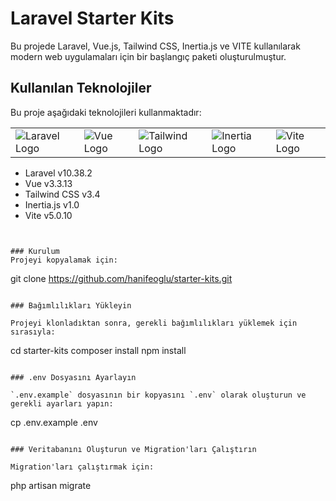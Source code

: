 # Laravel Starter Kits

Bu projede Laravel, Vue.js, Tailwind CSS, Inertia.js ve VITE kullanılarak modern web uygulamaları için bir başlangıç paketi oluşturulmuştur.

## Kullanılan Teknolojiler

Bu proje aşağıdaki teknolojileri kullanmaktadır:

|      |      |      |      |      |
|------|------|------|------|------|
| ![Laravel Logo](https://avatars.githubusercontent.com/u/958072?s=120&v=4 'Laravel') | ![Vue Logo](https://avatars.githubusercontent.com/u/6128107?s=120&v=4'Vue') | ![Tailwind Logo](https://avatars.githubusercontent.com/u/67109815?s=120&v=4 'Tailwind') | ![Inertia Logo](https://avatars.githubusercontent.com/u/47703742?s=120&v=4 'Inertia') | ![Vite Logo](https://avatars.githubusercontent.com/u/65625612?s=120&v=4 'Vite') |

  

  <!-- Diğer logolar ve altındaki yazılar aynı şekilde eklenir -->
</div>

  
 
 
  
  <!-- Diğer logolar ve versiyonları -->
</p>

- Laravel v10.38.2
- Vue v3.3.13
- Tailwind CSS v3.4
- Inertia.js v1.0
- Vite v5.0.10
```


### Kurulum
Projeyi kopyalamak için:
```
git clone https://github.com/hanifeoglu/starter-kits.git
```

### Bağımlılıkları Yükleyin

Projeyi klonladıktan sonra, gerekli bağımlılıkları yüklemek için sırasıyla:
```
cd starter-kits
composer install
npm install
```

### .env Dosyasını Ayarlayın

`.env.example` dosyasının bir kopyasını `.env` olarak oluşturun ve gerekli ayarları yapın:
```
cp .env.example .env
```

### Veritabanını Oluşturun ve Migration'ları Çalıştırın

Migration'ları çalıştırmak için:
```
php artisan migrate
```